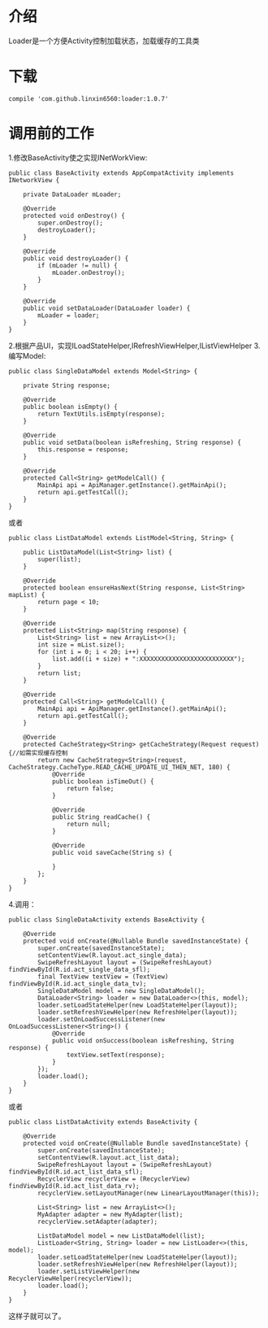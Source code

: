 # 介绍
Loader是一个方便Activity控制加载状态，加载缓存的工具类
# 下载

    compile 'com.github.linxin6560:loader:1.0.7'
    
# 调用前的工作
1.修改BaseActivity使之实现INetWorkView:

    public class BaseActivity extends AppCompatActivity implements INetworkView {

        private DataLoader mLoader;

        @Override
        protected void onDestroy() {
            super.onDestroy();
            destroyLoader();
        }

        @Override
        public void destroyLoader() {
            if (mLoader != null) {
                mLoader.onDestroy();
            }
        }

        @Override
        public void setDataLoader(DataLoader loader) {
            mLoader = loader;
        }
    }
2.根据产品UI，实现ILoadStateHelper,IRefreshViewHelper,IListViewHelper
3.编写Model:
    
    public class SingleDataModel extends Model<String> {

        private String response;

        @Override
        public boolean isEmpty() {
            return TextUtils.isEmpty(response);
        }

        @Override
        public void setData(boolean isRefreshing, String response) {
            this.response = response;
        }

        @Override
        protected Call<String> getModelCall() {
            MainApi api = ApiManager.getInstance().getMainApi();
            return api.getTestCall();
        }
    }
或者

    public class ListDataModel extends ListModel<String, String> {

        public ListDataModel(List<String> list) {
            super(list);
        }

        @Override
        protected boolean ensureHasNext(String response, List<String> mapList) {
            return page < 10;
        }

        @Override
        protected List<String> map(String response) {
            List<String> list = new ArrayList<>();
            int size = mList.size();
            for (int i = 0; i < 20; i++) {
                list.add((i + size) + ":XXXXXXXXXXXXXXXXXXXXXXXXXX");
            }
            return list;
        }

        @Override
        protected Call<String> getModelCall() {
            MainApi api = ApiManager.getInstance().getMainApi();
            return api.getTestCall();
        }
        
        @Override
        protected CacheStrategy<String> getCacheStrategy(Request request) {//如需实现缓存控制
            return new CacheStrategy<String>(request, CacheStrategy.CacheType.READ_CACHE_UPDATE_UI_THEN_NET, 180) {
                @Override
                public boolean isTimeOut() {
                    return false;
                }

                @Override
                public String readCache() {
                    return null;
                }

                @Override
                public void saveCache(String s) {

                }
            };
        }
    }
    
4.调用：

    public class SingleDataActivity extends BaseActivity {

        @Override
        protected void onCreate(@Nullable Bundle savedInstanceState) {
            super.onCreate(savedInstanceState);
            setContentView(R.layout.act_single_data);
            SwipeRefreshLayout layout = (SwipeRefreshLayout) findViewById(R.id.act_single_data_sfl);
            final TextView textView = (TextView) findViewById(R.id.act_single_data_tv);
            SingleDataModel model = new SingleDataModel();
            DataLoader<String> loader = new DataLoader<>(this, model);
            loader.setLoadStateHelper(new LoadStateHelper(layout));
            loader.setRefreshViewHelper(new RefreshHelper(layout));
            loader.setOnLoadSuccessListener(new OnLoadSuccessListener<String>() {
                @Override
                public void onSuccess(boolean isRefreshing, String response) {
                    textView.setText(response);
                }
            });
            loader.load();
        }
    }
    
或者
    
    public class ListDataActivity extends BaseActivity {

        @Override
        protected void onCreate(@Nullable Bundle savedInstanceState) {
            super.onCreate(savedInstanceState);
            setContentView(R.layout.act_list_data);
            SwipeRefreshLayout layout = (SwipeRefreshLayout) findViewById(R.id.act_list_data_sfl);
            RecyclerView recyclerView = (RecyclerView) findViewById(R.id.act_list_data_rv);
            recyclerView.setLayoutManager(new LinearLayoutManager(this));

            List<String> list = new ArrayList<>();
            MyAdapter adapter = new MyAdapter(list);
            recyclerView.setAdapter(adapter);

            ListDataModel model = new ListDataModel(list);
            ListLoader<String, String> loader = new ListLoader<>(this, model);
            loader.setLoadStateHelper(new LoadStateHelper(layout));
            loader.setRefreshViewHelper(new RefreshHelper(layout));
            loader.setListViewHelper(new RecyclerViewHelper(recyclerView));
            loader.load();
        }
    }
    
这样子就可以了。
